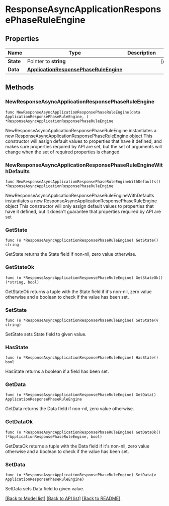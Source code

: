 # ResponseAsyncApplicationResponsePhaseRuleEngine

## Properties

Name | Type | Description | Notes
------------ | ------------- | ------------- | -------------
**State** | Pointer to **string** |  | [optional] 
**Data** | [**ApplicationResponsePhaseRuleEngine**](ApplicationResponsePhaseRuleEngine.md) |  | 

## Methods

### NewResponseAsyncApplicationResponsePhaseRuleEngine

`func NewResponseAsyncApplicationResponsePhaseRuleEngine(data ApplicationResponsePhaseRuleEngine, ) *ResponseAsyncApplicationResponsePhaseRuleEngine`

NewResponseAsyncApplicationResponsePhaseRuleEngine instantiates a new ResponseAsyncApplicationResponsePhaseRuleEngine object
This constructor will assign default values to properties that have it defined,
and makes sure properties required by API are set, but the set of arguments
will change when the set of required properties is changed

### NewResponseAsyncApplicationResponsePhaseRuleEngineWithDefaults

`func NewResponseAsyncApplicationResponsePhaseRuleEngineWithDefaults() *ResponseAsyncApplicationResponsePhaseRuleEngine`

NewResponseAsyncApplicationResponsePhaseRuleEngineWithDefaults instantiates a new ResponseAsyncApplicationResponsePhaseRuleEngine object
This constructor will only assign default values to properties that have it defined,
but it doesn't guarantee that properties required by API are set

### GetState

`func (o *ResponseAsyncApplicationResponsePhaseRuleEngine) GetState() string`

GetState returns the State field if non-nil, zero value otherwise.

### GetStateOk

`func (o *ResponseAsyncApplicationResponsePhaseRuleEngine) GetStateOk() (*string, bool)`

GetStateOk returns a tuple with the State field if it's non-nil, zero value otherwise
and a boolean to check if the value has been set.

### SetState

`func (o *ResponseAsyncApplicationResponsePhaseRuleEngine) SetState(v string)`

SetState sets State field to given value.

### HasState

`func (o *ResponseAsyncApplicationResponsePhaseRuleEngine) HasState() bool`

HasState returns a boolean if a field has been set.

### GetData

`func (o *ResponseAsyncApplicationResponsePhaseRuleEngine) GetData() ApplicationResponsePhaseRuleEngine`

GetData returns the Data field if non-nil, zero value otherwise.

### GetDataOk

`func (o *ResponseAsyncApplicationResponsePhaseRuleEngine) GetDataOk() (*ApplicationResponsePhaseRuleEngine, bool)`

GetDataOk returns a tuple with the Data field if it's non-nil, zero value otherwise
and a boolean to check if the value has been set.

### SetData

`func (o *ResponseAsyncApplicationResponsePhaseRuleEngine) SetData(v ApplicationResponsePhaseRuleEngine)`

SetData sets Data field to given value.



[[Back to Model list]](../README.md#documentation-for-models) [[Back to API list]](../README.md#documentation-for-api-endpoints) [[Back to README]](../README.md)


